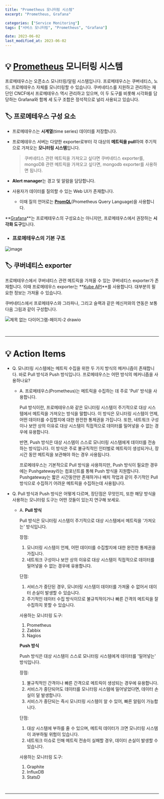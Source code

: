 ```yaml
---
title: "Prometheus 모니터링 시스템"
excerpt: "Prometheus, Grafana"

categories: ["Service Monitoring"]
tags: ["서비스 모니터링", "Prometheus", "Grafana"]

date: 2023-06-02
last_modified_at: 2023-06-02
---
```


# 💡 [Prometheus](https://prometheus.io/docs/introduction/overview/) 모니터링 시스템

  프로메테우스는 오픈소스 모니터링/알림 시스템입니다. 프로메테우스는 쿠버네티스, 노드, 프로메테우스 자체를 모니터링할 수 있습니다. 쿠버네티스를 지원하고 관리하는 재단인 CNCF에서 프로메테우스 역시 관리하고 있으며, 이 두 도구를 비롯해 시각화를 담당하는 Grafana와 함께 세 도구 조합은 정석적으로 널리 사용되고 있습니다.

## 🏷 프로메테우스 구성 요소

- 프로메테우스는 **시계열**(time series) 데이터를 저장합니다.

- 프로메테우스 서버는 다양한 exporter로부터 각 대상의 **메트릭을 pull**하여 주기적으로 가져오는 **모니터링 시스템**입니다.

  >   쿠버네티스 관련 메트릭을 가져오고 싶다면 쿠버네티스 exporter를, mongoDB 관련 메트릭을 가져오고 싶다면, mongodb exporter를 사용하면 됩니다.

- **Alert manager**는 경고 및 알람을 담당합니다.

- 사용자가 데이터를 질의할 수 있는 Web UI가 존재합니다.

  - 이때 질의 언어로는 **[PromQL](https://prometheus.io/docs/prometheus/latest/querying/basics/)**(Prometheus Query Language)을 사용합니다.

**[Grafana](https://prometheus.io/docs/tutorials/visualizing_metrics_using_grafana/)**는 프로메테우스의 구성요소는 아니지만, 프로메테우스에서 권장하는 **시각화 도구**입니다.



- ### 프로메테우스의 기본 구조

![image](https://github.com/pomottoro/comments/assets/58872932/223c7acd-7d77-422d-b4df-e93757bf202a)



## 🏷 쿠버네티스 exporter

 프로메테우스에서 쿠버네티스 관련 메트릭을 가져올 수 있는 쿠버네티스 exporter가 존재합니다. 이때 프로메테우스 exporter는 **[Kube API](https://kubernetes.io/ko/docs/concepts/overview/kubernetes-api/)**를 사용합니다. 대부분의 필요한 정보는 가져올 수 있습니다.

쿠버네티스에서 프로메테우스와 그라파나, 그리고 슬랙과 같은 메신저와의 연동은 보통 다음 그림과 같이 구성합니다.

![제목 없는 다이어그램-페이지-2 drawio](https://github.com/pomottoro/comments/assets/58872932/1b16de3a-59c7-4dbd-9bb2-d823d7811a11)

<br>

---

# 💡 Action Items

- Q. 모니터링 시스템에는 메트릭 수집을 위한 두 가지 방식의 메커니즘이 존재합니다. 바로 Pull 방식과 Push 방식입니다. 프로메테우스는 어떤 방식의 메커니즘을 사용하나요?

  - A. 프로메테우스(Prometheus)는 메트릭을 수집하는 데 주로 'Pull' 방식을 사용합니다.

    Pull 방식이란, 프로메테우스와 같은 모니터링 시스템이 주기적으로 대상 시스템에서 메트릭을 가져오는 방식을 말합니다. 이 방식은 모니터링 시스템이 언제, 어떤 데이터를 수집할지에 대한 완전한 통제권을 가집니다. 또한, 네트워크 구성이나 보안 상의 이유로 대상 시스템이 직접적으로 데이터를 밀어넣을 수 없는 경우에 유용합니다.

    반면, Push 방식은 대상 시스템이 스스로 모니터링 시스템에게 데이터를 전송하는 방식입니다. 이 방식은 주로 불규칙적인 인터벌로 메트릭이 생성되거나, 장시간 동안 메트릭을 보관해야 하는 경우 사용됩니다.

    프로메테우스는 기본적으로 Pull 방식을 사용하지만, Push 방식이 필요한 경우에는 Pushgateway라는 컴포넌트를 통해 Push 방식을 지원합니다. Pushgateway는 짧은 시간동안만 존재하거나 배치 작업과 같이 주기적인 Pull 방식으로 수집하기 어려운 메트릭을 수집하는데 사용됩니다.



- Q. Pull 방식과 Push 방식은 어떻게 다르며, 장단점은 무엇인지, 또한 해당 방식을 사용하는 모니터링 도구는 어떤 것들이 있는지 연구해 보세요.

  - A. **Pull 방식**

    Pull 방식은 모니터링 시스템이 주기적으로 대상 시스템에서 메트릭을 '가져오는' 방식입니다.

    

    장점:
    1. 모니터링 시스템이 언제, 어떤 데이터를 수집할지에 대한 완전한 통제권을 가집니다.
    2. 네트워크 구성이나 보안 상의 이유로 대상 시스템이 직접적으로 데이터를 밀어넣을 수 없는 경우에 유용합니다.

    단점:
    1. 서비스가 중단된 경우, 모니터링 시스템이 데이터를 가져올 수 없어서 데이터 손실이 발생할 수 있습니다.
    2. 주기적인 데이터 수집 방식이므로 불규칙적이거나 빠른 간격의 메트릭을 잘 수집하지 못할 수 있습니다.

    

    사용하는 모니터링 도구:
    1. Prometheus
    2. Zabbix
    3. Nagios

    

    **Push 방식**

    Push 방식은 대상 시스템이 스스로 모니터링 시스템에게 데이터를 '밀어넣는' 방식입니다.

    

    장점:
    1. 불규칙적인 간격이나 빠른 간격으로 메트릭이 생성되는 경우에 유용합니다.
    2. 서비스가 중단되어도 데이터를 모니터링 시스템에 밀어넣었다면, 데이터 손실이 덜 발생합니다.
    3. 서비스가 중단되는 즉시 모니터링 시스템이 알 수 있어, 빠른 알림이 가능합니다.

    단점:
    1. 대상 시스템에 부하를 줄 수 있으며, 메트릭 데이터가 크면 모니터링 시스템이 과부하될 위험이 있습니다.
    2. 네트워크 이슈로 인해 메트릭 전송이 실패할 경우, 데이터 손실이 발생할 수 있습니다.

    

    사용하는 모니터링 도구:
    1. Graphite
    2. InfluxDB
    3. StatsD

<br>

---

<br>